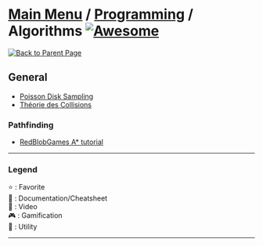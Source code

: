# [Main Menu](../../README.md) / [Programming](../README.md) / Algorithms [![Awesome](https://awesome.re/badge-flat.svg)](https://awesome.re)

[![Back to Parent Page](https://img.shields.io/badge/-Back_to_Parent_Page-blue?style=for-the-badge)](../README.md)

## General
- [Poisson Disk Sampling](http://devmag.org.za/2009/05/03/poisson-disk-sampling/)
- [Théorie des Collisions](https://jeux.developpez.com/tutoriels/theorie-des-collisions/)

### Pathfinding
- [RedBlobGames A* tutorial](https://www.redblobgames.com/pathfinding/a-star/introduction.html)

---

### Legend
:star: : Favorite\
:book: : Documentation/Cheatsheet\
:movie_camera: : Video\
:video_game: : Gamification\
:wrench: : Utility

---
